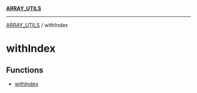 [**ARRAY_UTILS**](../README.md)

***

[ARRAY_UTILS](../README.md) / withIndex

# withIndex

## Functions

- [withIndex](functions/withIndex.md)

